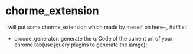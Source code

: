 # chorme_extension
i will put some chorme_extension which made by meself on here~, 
###list:
* qrcode_generator: generate the qrCode of the current url of your chrome tab(use jquery plugins to generate the iamge);
